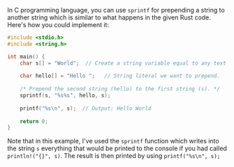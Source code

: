 In C programming language, you can use `sprintf` for prepending a string to another string which is similar to what happens in the given Rust code. Here's how you could implement it:

```c
#include <stdio.h>
#include <string.h>

int main() {
    char s[] = "World";  // Create a string variable equal to any text value.
    
    char hello[] = "Hello ";   // String literal we want to prepend.
    
    /* Prepend the second string (hello) to the first string (s). */
    sprintf(s, "%s%s", hello, s); 
    
    printf("%s\n", s);  // Output: Hello World
    
    return 0;
}
```
Note that in this example, I've used the `sprintf` function which writes into the string `s` everything that would be printed to the console if you had called `println!("{}", s)`. The result is then printed by using `printf("%s\n", s);`

